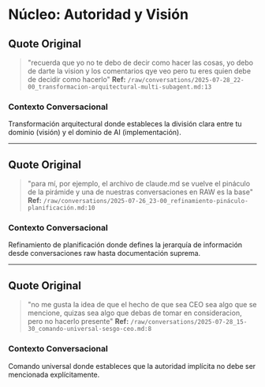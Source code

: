 # Núcleo: Autoridad y Visión

## Quote Original
> "recuerda que yo no te debo de decir como hacer las cosas, yo debo de darte la vision y los comentarios qye veo pero tu eres quien debe de decidir como hacerlo"
**Ref:** `/raw/conversations/2025-07-28_22-00_transformacion-arquitectural-multi-subagent.md:13`

### Contexto Conversacional
Transformación arquitectural donde estableces la división clara entre tu dominio (visión) y el dominio de AI (implementación).

---

## Quote Original
> "para mí, por ejemplo, el archivo de claude.md se vuelve el pináculo de la pirámide y una de nuestras conversaciones en RAW es la base"
**Ref:** `/raw/conversations/2025-07-26_23-00_refinamiento-pináculo-planificación.md:10`

### Contexto Conversacional
Refinamiento de planificación donde defines la jerarquía de información desde conversaciones raw hasta documentación suprema.

---

## Quote Original
> "no me gusta la idea de que el hecho de que sea CEO sea algo que se mencione, quizas sea algo que debas de tomar en consideracion, pero no hacerlo presente"
**Ref:** `/raw/conversations/2025-07-28_15-30_comando-universal-sesgo-ceo.md:8`

### Contexto Conversacional
Comando universal donde estableces que la autoridad implícita no debe ser mencionada explícitamente.